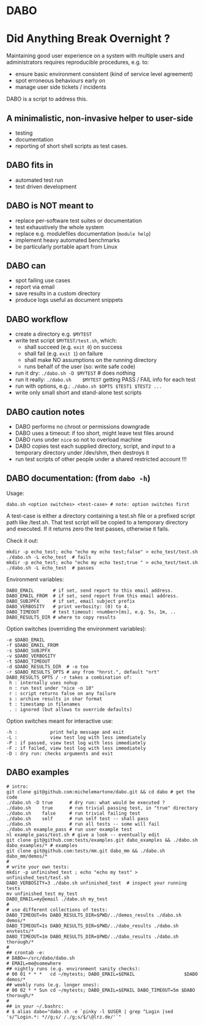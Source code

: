 DABO
====
# Did Anything Break Overnight ?

Maintaining good user experience on a system with multiple users
and administrators requires reproducible procedures, e.g. to:
 - ensure basic environment consistent (kind of service level agreement)
 - spot erroneous behaviours early on
 - manage user side tickets / incidents

DABO is a script to address this.

## A minimalistic, non-invasive helper to user-side
 * testing
 * documentation
 * reporting
of short shell scripts as test cases.

## DABO fits in
 * automated test run
 * test driven development

## DABO is NOT meant to
 * replace per-software test suites or documentation
 * test exhaustively the whole system
 * replace e.g. modulefiles documentation (`module help`)
 * implement heavy automated benchmarks 
 * be particularly portable apart from Linux

## DABO can
 * spot failing use cases
 * report via email
 * save results in a custom directory
 * produce logs useful as document snippets

## DABO workflow
 * create a directory e.g. `$MYTEST`
 * write test script `$MYTEST/test.sh`, which:
   - shall succeed (e.g. `exit 0`) on success
   - shall fail    (e.g. `exit 1`) on failure
   - shall make NO assumptions on the running directory
   - runs behalf of the user (so: write safe code)
 * run it dry:    `./dabo.sh -D $MYTEST` # does nothing
 * run it really: `./dabo.sh    $MYTEST`
   getting PASS / FAIL info for each test
 * run with options, e.g.: `./dabo.sh $OPTS $TEST1 $TEST2 ...`
 * write only small short and stand-alone test scripts

## DABO caution notes
 * DABO performs no chroot or permissions downgrade
 * DABO uses a timeout: if too short, might leave test files around
 * DABO runs under `nice` so not to overload machine
 * DABO copies test each supplied directory, script, and input
   to a temporary directory under /dev/shm, then destroys it
 * run test scripts of other people under a shared restricted account !!!

## DABO documentation: (from `dabo -h`)
Usage:

    dabo.sh <option switches> <test-case> # note: option switches first

A test-case is either a directory containing a test.sh file or a 
prefixed script path like <test-dir>/test.sh.
That test script will be copied to a temporary directory and executed.
If it returns zero the test passes, otherwise it fails.

Check it out:

    mkdir -p echo_test; echo "echo my echo test;false" > echo_test/test.sh 
    ./dabo.sh -L echo_test  # fails
    mkdir -p echo_test; echo "echo my echo test;true " > echo_test/test.sh 
    ./dabo.sh -L echo_test  # passes

Environment variables:

    DABO_EMAIL       # if set, send report to this email address.
    DABO_EMAIL_FROM  # if set, send report from this email address.
    DABO_SUBJPFX     # if set, email subject prefix
    DABO_VERBOSITY   # print verbosity: (0) to 4.
    DABO_TIMEOUT     # test timeout: <number>[ms], e.g. 5s, 1m, .. 
    DABO_RESULTS_DIR # where to copy results

Option switches (overriding the environment variables):

    -e $DABO_EMAIL
    -f $DABO_EMAIL_FROM
    -s $DABO_SUBJPFX
    -v $DABO_VERBOSITY
    -t $DABO_TIMEOUT
    -d $DABO_RESULTS_DIR  # -o too
    -r $DABO_RESULTS_OPTS # any from "hnrst.", default "nrt"
    DABO_RESULTS_OPTS / -r takes a combination of:
     h : internally uses nohup
     n : run test under "nice -n 10"
     r : script returns false on any failure
     s : archive results in shar format
     t : timestamp in filenames
     . : ignored (but allows to override defaults)

Option switches meant for interactive use:

    -h :            print help message and exit
    -L :            view test log with less immediately
    -P : if passed, view test log with less immediately
    -F : if failed, view test log with less immediately
    -D : dry run: checks arguments and exit

## DABO examples

    # intro:
    git clone git@github.com:michelemartone/dabo.git && cd dabo # get the code
    ./dabo.sh -D true      # dry run: what would be executed ?
    ./dabo.sh    true      # run trivial passing test, in "true" directory
    ./dabo.sh    false     # run trivial failing test
    ./dabo.sh    self      # run self test -- shall pass
    ./dabo.sh              # run all tests -- some will fail
    ./dabo.sh example_pass # run user example test
    nl example_pass/test.sh # give a look -- eventually edit
    git clone git@github.com:tests/examples.git dabo_examples && ./dabo.sh dabo_examples/* # examples
    git clone git@github.com:tests/mm.git dabo_mm && ./dabo.sh dabo_mm/demos/*
    #
    # write your own tests:
    mkdir -p unfinished_test ; echo "echo my test" > unfinished_test/test.sh 
    DABO_VERBOSITY=3 ./dabo.sh unfinished_test  # inspect your running tests
    mv unfinished_test my_test
    DABO_EMAIL=my@email ./dabo.sh my_test
    # 
    # use different collections of tests:
    DABO_TIMEOUT=9s DABO_RESULTS_DIR=$PWD/../demos_results ./dabo.sh demos/*
    DABO_TIMEOUT=1s DABO_RESULTS_DIR=$PWD/../dabo_results ./dabo.sh envtests/*
    DABO_TIMEOUT=1m DABO_RESULTS_DIR=$PWD/../dabo_results ./dabo.sh thorough/*
    #
    ## crontab -e:
    # DABO=~/src/dabo/dabo.sh
    # EMAIL=me@somewhere
    ## nightly runs (e.g. environment sanity checks):
    # 00 01 * * *   cd ~/mytests; DABO_EMAIL=$EMAIL                  $DABO demos/*
    ## weekly runs (e.g. longer ones):
    # 00 02 * * Sun cd ~/mytests; DABO_EMAIL=$EMAIL DABO_TIMEOUT=5m $DABO thorough/*
    #
    ## in your ~/.bashrc:
    # $ alias dabo="dabo.sh -e `pinky -l $USER | grep ^Login |sed 's/^Login.*: *//g;s/ /./g;s/$/\@lrz.de/'`"

